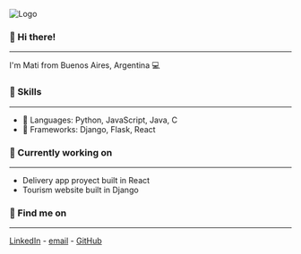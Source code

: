 ![Logo](https://i.pinimg.com/originals/43/98/42/4398425c151674a772ed49ba5d9d5f03.gif)

###  :eyes: Hi there!
---
I'm Mati from Buenos Aires, Argentina :computer: 

### :stars: Skills
---
* :space_invader: Languages: Python, JavaScript, Java, C
* :milky_way: Frameworks: Django, Flask, React

### :rocket: Currently working on
---
* Delivery app proyect built in React
* Tourism website built in Django

### :telescope: Find me on
---
[LinkedIn](https://www.linkedin.com/in/matiasortubia) - [email](mailto:matiortubia@gmail.com) - [GitHub](https://www.github.com/matiasortubia)

<!-- TODO 
* Add interests
* Add things I'm currently learning
* Add english and japanese level?
-->

<!--
**matiasortubia/matiasortubia** is a ✨ _special_ ✨ repository because its `README.md` (this file) appears on your GitHub profile.

Here are some ideas to get you started:

- 🔭 I’m currently working on ...
- 🌱 I’m currently learning ...
- 👯 I’m looking to collaborate on ...
- 🤔 I’m looking for help with ...
- 💬 Ask me about ...
- 📫 How to reach me: ...
- 😄 Pronouns: ...
- ⚡ Fun fact: ...
-->
